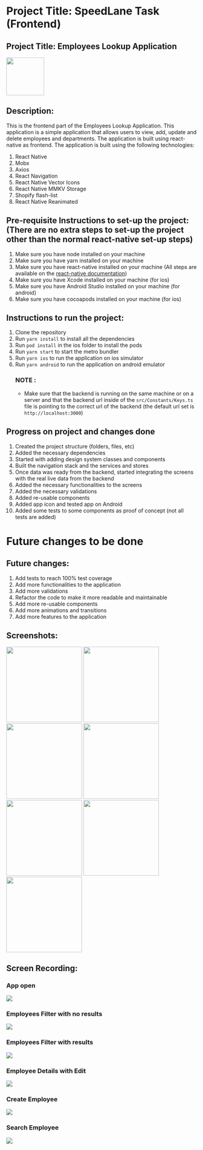 # Project Title: SpeedLane Task (Frontend)
## Project Title: Employees Lookup Application

<img src="https://github.com/jad-jbara/speedlane-task-react-native/blob/master/src/Assets/Images/logo.png" width="100">


## Description: 
This is the frontend part of the Employees Lookup Application. This application is a simple application that allows users to view, add, update and delete employees and departments. The application is built using react-native as frontend. The application is built using the following technologies:
1. React Native
2. Mobx
3. Axios
4. React Navigation
5. React Native Vector Icons
6. React Native MMKV Storage
7. Shopify flash-list
8. React Native Reanimated

## Pre-requisite Instructions to set-up the project: (There are no extra steps to set-up the project other than the normal react-native set-up steps)
1. Make sure you have node installed on your machine
2. Make sure you have yarn installed on your machine
3. Make sure you have react-native installed on your machine (All steps are available on the [react-native documentation](https://reactnative.dev/docs/environment-setup))
4. Make sure you have Xcode installed on your machine (for ios)
5. Make sure you have Android Studio installed on your machine (for android)
6. Make sure you have cocoapods installed on your machine (for ios)

## Instructions to run the project:
1. Clone the repository
2. Run `yarn install` to install all the dependencies
3. Run `pod install` in the ios folder to install the pods
4. Run `yarn start` to start the metro bundler
5. Run `yarn ios` to run the application on ios simulator
6. Run `yarn android` to run the application on android emulator
    ### NOTE :
    - Make sure that the backend is running on the same machine or on a server and that the backend url inside of the `src/Constants/Keys.ts` file is pointing to the correct url of the backend (the default url set is `http://localhost:3000`)

## Progress on project and changes done
1. Created the project structure (folders, files, etc)
2. Added the necessary dependencies
3. Started with adding design system classes and components
4. Built the navigation stack and the services and stores
5. Once data was ready from the backend, started integrating the screens with the real live data from the backend
6. Added the necessary functionalities to the screens
7. Added the necessary validations
8. Added re-usable components
9. Added app icon and tested app on Android
10. Added some tests to some components as proof of concept (not all tests are added)

# Future changes to be done
## Future changes:

1. Add tests to reach 100% test coverage
2. Add more functionalities to the application
3. Add more validations
4. Refactor the code to make it more readable and maintainable
5. Add more re-usable components
6. Add more animations and transitions
7. Add more features to the application


## Screenshots:
<img src="https://github.com/jad-jbara/speedlane-task-react-native/blob/master/screenshots/1.png" width="200">
<img src="https://github.com/jad-jbara/speedlane-task-react-native/blob/master/screenshots/2.png" width="200">
<img src="https://github.com/jad-jbara/speedlane-task-react-native/blob/master/screenshots/3.png" width="200">
<img src="https://github.com/jad-jbara/speedlane-task-react-native/blob/master/screenshots/4.png" width="200">
<img src="https://github.com/jad-jbara/speedlane-task-react-native/blob/master/screenshots/5.png" width="200">
<img src="https://github.com/jad-jbara/speedlane-task-react-native/blob/master/screenshots/6.png" width="200">
<img src="https://github.com/jad-jbara/speedlane-task-react-native/blob/master/screenshots/7.png" width="200">

## Screen Recording:
### App open
![](https://github.com/jad-jbara/speedlane-task-react-native/blob/master/gifs/1.gif)
### Employees Filter with no results
![](https://github.com/jad-jbara/speedlane-task-react-native/blob/master/gifs/2.gif)
### Employees Filter with results
![](https://github.com/jad-jbara/speedlane-task-react-native/blob/master/gifs/3.gif)
### Employee Details with Edit
![](https://github.com/jad-jbara/speedlane-task-react-native/blob/master/gifs/4.gif)
### Create Employee
![](https://github.com/jad-jbara/speedlane-task-react-native/blob/master/gifs/5.gif)
### Search Employee
![](https://github.com/jad-jbara/speedlane-task-react-native/blob/master/gifs/6.gif)
